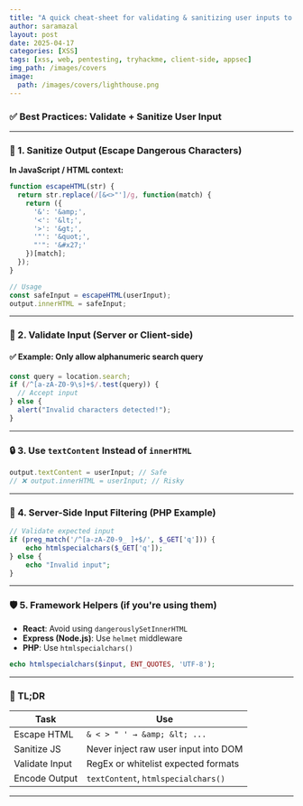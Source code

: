 ```yaml
---
title: "A quick cheat-sheet for validating & sanitizing user inputs to prevent XSS"
author: saramazal
layout: post
date: 2025-04-17
categories: [XSS]
tags: [xss, web, pentesting, tryhackme, client-side, appsec]
img_path: /images/covers
image:
  path: /images/covers/lighthouse.png
---
```


### ✅ **Best Practices: Validate + Sanitize User Input**

---

### 🧼 1. **Sanitize Output (Escape Dangerous Characters)**

**In JavaScript / HTML context:**
```js
function escapeHTML(str) {
  return str.replace(/[&<>"']/g, function(match) {
    return ({
      '&': '&amp;',
      '<': '&lt;',
      '>': '&gt;',
      '"': '&quot;',
      "'": '&#x27;'
    })[match];
  });
}

// Usage
const safeInput = escapeHTML(userInput);
output.innerHTML = safeInput;
```

---

### 🧱 2. **Validate Input (Server or Client-side)**

#### ✅ Example: Only allow alphanumeric search query
```js
const query = location.search;
if (/^[a-zA-Z0-9\s]+$/.test(query)) {
  // Accept input
} else {
  alert("Invalid characters detected!");
}
```

---

### 🔒 3. **Use `textContent` Instead of `innerHTML`**
```js
output.textContent = userInput; // Safe
// ❌ output.innerHTML = userInput; // Risky
```

---

### 🔧 4. **Server-Side Input Filtering (PHP Example)**
```php
// Validate expected input
if (preg_match('/^[a-zA-Z0-9_ ]+$/', $_GET['q'])) {
    echo htmlspecialchars($_GET['q']);
} else {
    echo "Invalid input";
}
```

---

### 🛡️ 5. **Framework Helpers (if you're using them)**

- **React**: Avoid using `dangerouslySetInnerHTML`
- **Express (Node.js)**: Use `helmet` middleware
- **PHP**: Use `htmlspecialchars()`

```php
echo htmlspecialchars($input, ENT_QUOTES, 'UTF-8');
```

---

### 🧠 TL;DR

| Task | Use |
|------|-----|
| Escape HTML | `& < > " ' → &amp; &lt; ...` |
| Sanitize JS | Never inject raw user input into DOM |
| Validate Input | RegEx or whitelist expected formats |
| Encode Output | `textContent`, `htmlspecialchars()` |

---
